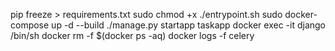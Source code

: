 pip freeze > requirements.txt
sudo chmod +x ./entrypoint.sh
sudo docker-compose up -d --build
./manage.py startapp taskapp
docker exec -it django /bin/sh
docker rm -f $(docker ps -aq)
docker logs -f celery